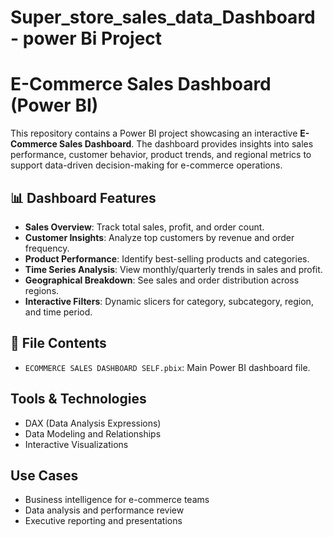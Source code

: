 # Super_store_sales_data_Dashboard - power Bi Project
# E-Commerce Sales Dashboard (Power BI)

This repository contains a Power BI project showcasing an interactive **E-Commerce Sales Dashboard**. The dashboard provides insights into sales performance, customer behavior, product trends, and regional metrics to support data-driven decision-making for e-commerce operations.

## 📊 Dashboard Features

- **Sales Overview**: Track total sales, profit, and order count.
- **Customer Insights**: Analyze top customers by revenue and order frequency.
- **Product Performance**: Identify best-selling products and categories.
- **Time Series Analysis**: View monthly/quarterly trends in sales and profit.
- **Geographical Breakdown**: See sales and order distribution across regions.
- **Interactive Filters**: Dynamic slicers for category, subcategory, region, and time period.

## 📁 File Contents

- `ECOMMERCE SALES DASHBOARD SELF.pbix`: Main Power BI dashboard file.

##  Tools & Technologies
- DAX (Data Analysis Expressions)
- Data Modeling and Relationships
- Interactive Visualizations


##  Use Cases

- Business intelligence for e-commerce teams
- Data analysis and performance review
- Executive reporting and presentations

